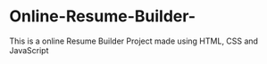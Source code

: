 # Online-Resume-Builder-
This is a online Resume Builder Project made using HTML, CSS and JavaScript
